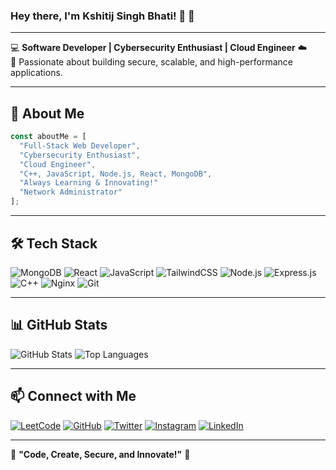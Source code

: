 ### Hey there, I'm Kshitij Singh Bhati! 👋 👋

---

💻 **Software Developer | Cybersecurity Enthusiast | Cloud Engineer** ☁️  
🔹 Passionate about building secure, scalable, and high-performance applications.

---

## 🚀 About Me
```javascript
const aboutMe = [
  "Full-Stack Web Developer",
  "Cybersecurity Enthusiast",
  "Cloud Engineer",
  "C++, JavaScript, Node.js, React, MongoDB",
  "Always Learning & Innovating!"
  "Network Administrator"
];

```

---

## 🛠️ Tech Stack
![MongoDB](https://img.shields.io/badge/MongoDB-4EA94B?style=for-the-badge&logo=mongodb&logoColor=white)
![React](https://img.shields.io/badge/React-61DAFB?style=for-the-badge&logo=react&logoColor=black)
![JavaScript](https://img.shields.io/badge/JavaScript-F7DF1E?style=for-the-badge&logo=javascript&logoColor=black)
![TailwindCSS](https://img.shields.io/badge/TailwindCSS-06B6D4?style=for-the-badge&logo=tailwindcss&logoColor=white)
![Node.js](https://img.shields.io/badge/Node.js-339933?style=for-the-badge&logo=node.js&logoColor=white)
![Express.js](https://img.shields.io/badge/Express.js-000000?style=for-the-badge&logo=express&logoColor=white)
![C++](https://img.shields.io/badge/C++-00599C?style=for-the-badge&logo=c%2B%2B&logoColor=white)
![Nginx](https://img.shields.io/badge/Nginx-009639?style=for-the-badge&logo=nginx&logoColor=white)
![Git](https://img.shields.io/badge/Git-F05032?style=for-the-badge&logo=git&logoColor=white)

---

## 📊 GitHub Stats
![GitHub Stats](https://github-readme-stats.vercel.app/api?username=beekntr&show_icons=true&theme=radical)
![Top Languages](https://github-readme-stats.vercel.app/api/top-langs/?username=beekntr&layout=compact&theme=radical)

---

## 📫 Connect with Me
[![LeetCode](https://img.shields.io/badge/LeetCode-000?style=for-the-badge&logo=leetcode&logoColor=yellow)](https://leetcode.com/u/beekntr/)
[![GitHub](https://img.shields.io/badge/GitHub-181717?style=for-the-badge&logo=github&logoColor=white)](https://github.com/beekntr)
[![Twitter](https://img.shields.io/badge/Twitter-1DA1F2?style=for-the-badge&logo=twitter&logoColor=white)](https://twitter.com/_ksiij)
[![Instagram](https://img.shields.io/badge/Instagram-E4405F?style=for-the-badge&logo=instagram&logoColor=white)](https://instagram.com/_ksiij)
[![LinkedIn](https://img.shields.io/badge/LinkedIn-0077B5?style=for-the-badge&logo=linkedin&logoColor=white)](https://www.linkedin.com/in/kshitijsinghbhati)

---

🌟 **"Code, Create, Secure, and Innovate!"** 🚀
